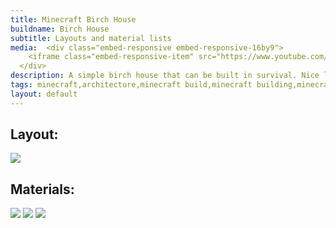 ```yaml
---
title: Minecraft Birch House
buildname: Birch House
subtitle: Layouts and material lists
media:  <div class="embed-responsive embed-responsive-16by9">
    <iframe class="embed-responsive-item" src="https://www.youtube.com/embed/FEumbZMIT10"></iframe>
  </div>
description: A simple birch house that can be built in survival. Nice looking, unique and easy to build! Scroll down to get the layouts and material lists.
tags: minecraft,architecture,minecraft build,minecraft building,minecraft house,minecraft how to,minecraft design,minecraft ideas,minecraft inspiration,minecraft creation,minecraft survival,minecraft tutorial,aesthetic minecraft,マインクラフト,마인크래프트,minecraft starter
layout: default
---
```


<p>

<h2 class="content-header">
Layout:
</h2>
<img src="https://myoctagon.github.io/asset/birchhouse/bp_simple_wooden.png" class="img-fluid"/>

</p>

<p>
<h2 class="content-header">
Materials:
</h2>
<img src="https://myoctagon.github.io/asset/birchhouse/material_list1.png" class="img-fluid"/>
<img src="https://myoctagon.github.io/asset/birchhouse/material_list2.png" class="img-fluid"/>
<img src="https://myoctagon.github.io/asset/birchhouse/material_list3.png" class="img-fluid"/>
</p>


<br/>
